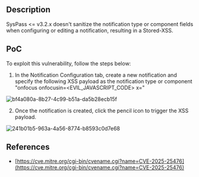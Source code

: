 <b><h2>Description</b></h2>

SysPass <= v3.2.x doesn't sanitize the notification type or component fields when configuring or editing a notification, resulting in a Stored-XSS.

<b><h2>PoC</b></h2>

To exploit this vulnerability, follow the steps below:

1. In the Notification Configuration tab, create a new notification and specify the following XSS payload as the notification type or component "onfocus onfocusin=<EVIL_JAVASCRIPT_CODE> x="
   

![bf4a080a-8b27-4c99-b51a-da5b28ecb15f](https://github.com/user-attachments/assets/80f1cebe-b271-41c5-9a1a-19f8923ab25b)


2. Once the notification is created, click the pencil icon to trigger the XSS payload.


![241b01b5-963a-4a56-8774-b8593c0d7e68](https://github.com/user-attachments/assets/0bd89238-b8e1-4cc4-a15f-d356b84f98d3)


<b><h2>References</b></h2>
- [https://cve.mitre.org/cgi-bin/cvename.cgi?name=CVE-2025-25476](https://cve.mitre.org/cgi-bin/cvename.cgi?name=CVE-2025-25476)
